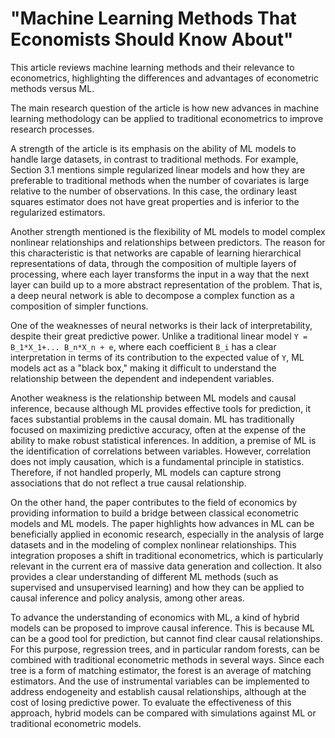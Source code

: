 # "Machine Learning Methods That Economists Should Know About"
This article reviews machine learning methods and their relevance to econometrics, highlighting the differences and advantages of econometric methods versus ML.

The main research question of the article is how new advances in machine learning methodology can be applied to traditional econometrics to improve research processes.

A strength of the article is its emphasis on the ability of ML models to handle large datasets, in contrast to traditional methods. For example, Section 3.1 mentions simple regularized linear models and how they are preferable to traditional methods when the number of covariates is large relative to the number of observations. In this case, the ordinary least squares estimator does not have great properties and is inferior to the regularized estimators.

Another strength mentioned is the flexibility of ML models to model complex nonlinear relationships and relationships between predictors. The reason for this characteristic is that networks are capable of learning hierarchical representations of data, through the composition of multiple layers of processing, where each layer transforms the input in a way that the next layer can build up to a more abstract representation of the problem. That is, a deep neural network is able to decompose a complex function as a composition of simpler functions.

One of the weaknesses of neural networks is their lack of interpretability, despite their great predictive power. Unlike a traditional linear model `Y = B_1*X_1+... B_n*X_n + e`, where each coefficient `B_i` has a clear interpretation in terms of its contribution to the expected value of `Y`, ML models act as a "black box," making it difficult to understand the relationship between the dependent and independent variables.

Another weakness is the relationship between ML models and causal inference, because although ML provides effective tools for prediction, it faces substantial problems in the causal domain. ML has traditionally focused on maximizing predictive accuracy, often at the expense of the ability to make robust statistical inferences. In addition, a premise of ML is the identification of correlations between variables. However, correlation does not imply causation, which is a fundamental principle in statistics. Therefore, if not handled properly, ML models can capture strong associations that do not reflect a true causal relationship.

On the other hand, the paper contributes to the field of economics by providing information to build a bridge between classical econometric models and ML models. The paper highlights how advances in ML can be beneficially applied in economic research, especially in the analysis of large datasets and in the modeling of complex nonlinear relationships. This integration proposes a shift in traditional econometrics, which is particularly relevant in the current era of massive data generation and collection. It also provides a clear understanding of different ML methods (such as supervised and unsupervised learning) and how they can be applied to causal inference and policy analysis, among other areas.

To advance the understanding of economics with ML, a kind of hybrid models can be proposed to improve causal inference. This is because ML can be a good tool for prediction, but cannot find clear causal relationships. For this purpose, regression trees, and in particular random forests, can be combined with traditional econometric methods in several ways. Since each tree is a form of matching estimator, the forest is an average of matching estimators. And the use of instrumental variables can be implemented to address endogeneity and establish causal relationships, although at the cost of losing predictive power. To evaluate the effectiveness of this approach, hybrid models can be compared with simulations against ML or traditional econometric models.
